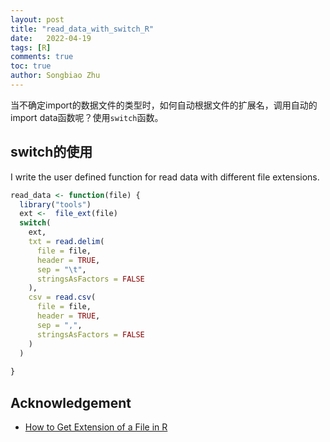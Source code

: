 ```yaml
---
layout: post
title: "read_data_with_switch_R"
date:   2022-04-19
tags: [R]
comments: true
toc: true
author: Songbiao Zhu
---
```


当不确定import的数据文件的类型时，如何自动根据文件的扩展名，调用自动的import data函数呢？使用`switch`函数。

<!-- more -->

## switch的使用

I write the user defined function for read data with different file extensions.
```R
read_data <- function(file) {
  library("tools")
  ext <-  file_ext(file)
  switch(
    ext,
    txt = read.delim(
      file = file,
      header = TRUE,
      sep = "\t",
      stringsAsFactors = FALSE
    ),
    csv = read.csv(
      file = file,
      header = TRUE,
      sep = ",",
      stringsAsFactors = FALSE
    )
  )
  
}

```
## Acknowledgement

* [How to Get Extension of a File in R](https://r-lang.com/how-to-get-extension-of-a-file-in-r/#:~:text=How%20to%20Get%20Extension%20of%20a%20File%20in,method%2C%20you%20need%20to%20import%20the%20tools%20library.)